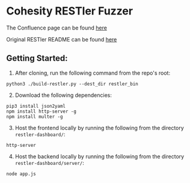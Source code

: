 # Cohesity RESTler Fuzzer

The Confluence page can be found [here](https://confluence.cohesity.com/pages/viewpage.action?spaceKey=IRIST&title=Restler+Fuzzer)

Original RESTler README can be found [here](https://github.com/microsoft/restler-fuzzer)

## Getting Started:

1. After cloning, run the following command from the repo's root:

```
python3 ./build-restler.py --dest_dir restler_bin
```

2. Download the following dependencies:

```
pip3 install json2yaml
npm install http-server -g
npm install multer -g

```

3. Host the frontend locally by running the following from the directory `restler-dashboard/`:

```
http-server
```

4. Host the backend locally by running the following from the directory `restler-dashboard/server/`:

```
node app.js
```
